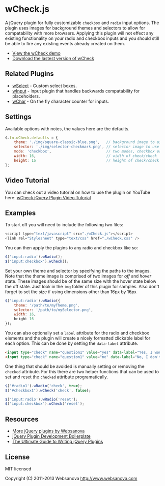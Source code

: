# wCheck.js

A jQuery plugin for fully customizable `checkbox` and `radio` input options.  The plugin uses images for background themes and selectors to allow for compatability with more browsers.  Applying this plugin will not effect any existing functionality on your radio and checkbox inputs and you should still be able to fire any existing events already created on them.

* [View the wCheck demo](http://wcheck.websanova.com)
* [Download the lastest version of wCheck](https://github.com/websanova/wCheck/tags)

## Related Plugins

* [wSelect](http://wselect.websanova.com) - Custom select boxes.
* [wInput](http://winput.websanova.com) - Input plugin that handles backwards compatability for placeholders.
* [wChar](http://wchar.websanova.com) - On the fly character counter for inputs.

## Settings

Available options with notes, the values here are the defaults.

```js
$.fn.wCheck.defaults = {
    theme: './img/square-classic-blue.png',   // background image to use
    selector: './img/selector-checkmark.png', // selector image to use
    mode: 'checkbox',                         // two modes, checkbox or radio
    width: 16,                                // width of check/check
    height: 16                                // height of check/check
};
```

## Video Tutorial

You can check out a video tutorial on how to use the plugin on YouTube here: [wCheck jQuery Plugin Video Tutorial](http://youtube.com/)


## Examples

To start off you will need to include the following two files:

```js
<script type="text/javascript" src="./wCheck.js"></script>
<link rel="Stylesheet" type="text/css" href="./wCheck.css" />
```

You can then apply the plugins to any radio and checkbox like so:

```js
$('input:radio').wRadio();
$('input:checkbox').wCheck();
```

Set your own theme and selector by specifying the paths to the images.  Note that the theme image is comprised of two images for _off_ and _hover_ state.  These images should be of the same size with the hover state below the off state.  Just look in the `img` folder of this plugin for samples.  Also don't forget to set the size if using dimensions other than 16px by 16px

```js
$('input:radio').wRadio({
    theme: '/path/to/myTheme.png',
    selector: '/path/to/mySelector.png',
    width: 16,
    height 16
});
```

You can also optionally set a `label` attribute for the radio and checkbox elements and the plugin will create a nicely formatted clickable label for each option.  This can be done by setting the `data-label` attribute.

```html
<input type="check" name="question1" value="yes" data-label="Yes, I would like to subscribe"/>
<input type="check" name="question1" value="no" data-label="No, I don't want to subscribe"/>
```

One thing that should be avoided is manually setting or removing the `checked` attribute.  For this there are two helper functions that can be used to set and reset the `checked` attribute programatically.

```js
$('#radio1').wRadio('check', true);
$('#checkbox1').wCheck('check', false);

$('input:radio').wRadio('reset');
$('input:checkbox').wCheck('reset');
```


## Resources

* [More jQuery plugins by Websanova](http://websanova.com/plugins)
* [jQuery Plugin Development Boilerplate](http://www.websanova.com/tutorials/jquery/jquery-plugin-development-boilerplate)
* [The Ultimate Guide to Writing jQuery Plugins](http://www.websanova.com/tutorials/jquery/the-ultimate-guide-to-writing-jquery-plugins)


## License

MIT licensed

Copyright (C) 2011-2013 Websanova http://www.websanova.com